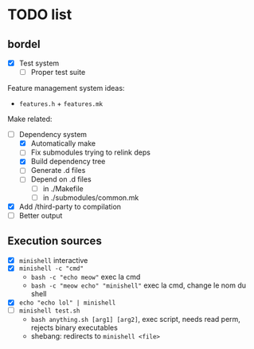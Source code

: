 # TODO list

## bordel

- [x] Test system
  - [ ] Proper test suite

Feature management system ideas:
- `features.h` + `features.mk`

Make related:
- [ ] Dependency system
  - [x] Automatically make
  - [ ] Fix submodules trying to relink deps
  - [x] Build dependency tree
  - [ ] Generate .d files
  - [ ] Depend on .d files
    - [ ] in ./Makefile
    - [ ] in ./submodules/common.mk
- [x] Add /third-party to compilation
- [ ] Better output

## Execution sources

- [x] `minishell` interactive
- [x] `minishell -c "cmd"`
  - `bash -c "echo meow"` exec la cmd
  - `bash -c "meow echo" "minishell"` exec la cmd, change le nom du shell
- [x] `echo "echo lol" | minishell`
- [ ] `minishell test.sh`
  - `bash anything.sh [arg1] [arg2]`, exec script, needs read perm, rejects binary executables 
  - shebang: redirects to `minishell <file>`
